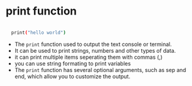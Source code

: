 # print function

```sh

  print("hello world")

```
- The `print` function used to output the text console or terminal.
- It can be used to print strings, numbers and other types of data.
- it can print multiple items seperating them with commas (,)
- you can use string formating to print variables
- The `print` function has several optional arguments, such as sep and end, which allow you to customize the output.
